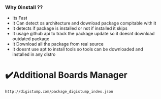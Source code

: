 ### Why 0install ??

- Its Fast
- It Can detect os architecture and download package compitable with it
- It detects if package is installed or not if installed it skips
- It usage github api to track the package update so it doesnt download outdated package
- It Download all the package from real source
- It doesnt use apt to install tools so tools can be downloaded and installed in any distro

# :heavy_check_mark:Additional Boards Manager
```bash
http://digistump.com/package_digistump_index.json
```
<br>
